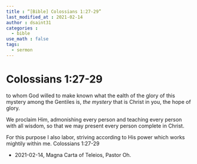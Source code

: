 ```yaml
---
title : “[Bible] Colossians 1:27-29”
last_modified_at : 2021-02-14
author : dsaint31
categories : 
  - bible
use_math : false
tags:
  - sermon
---
```


# Colossians 1:27-29

to whom God willed to make known what the ealth of the glory of this mystery among the Gentiles is, *the mystery* that is Christ in you, the hope of glory.

We proclaim Him, admonishing every person and teaching every person with all wisdom, so that we may present every person complete in Christ. 

For this purpose I also labor, striving according to His power which works mightily within me.
																															Colossians 1:27-29


* 2021-02-14, Magna Carta of Teleios, Pastor Oh.

